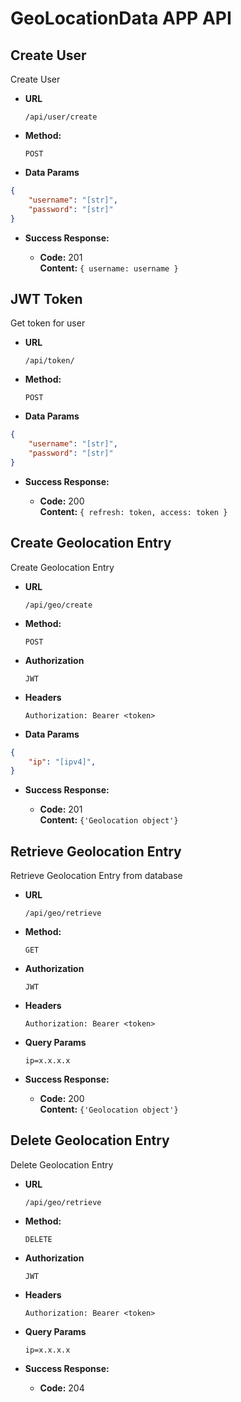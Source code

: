 # GeoLocationData APP API
**Create User**
----
  Create User

* **URL**

  `/api/user/create`

* **Method:**

  `POST`

* **Data Params**

```json
{
    "username": "[str]",
    "password": "[str]"
}
```

* **Success Response:**

  * **Code:** 201 <br />
    **Content:** `{ username: username }`


**JWT Token**
----
  Get token for user

* **URL**

  `/api/token/`

* **Method:**

  `POST`

* **Data Params**

```json
{
    "username": "[str]",
    "password": "[str]"
}
```

* **Success Response:**

  * **Code:** 200 <br />
    **Content:** `{ refresh: token, access: token }`


**Create Geolocation Entry**
----
  Create Geolocation Entry

* **URL**

  `/api/geo/create`

* **Method:**

  `POST`

* **Authorization**

    `JWT`

* **Headers**

    `Authorization: Bearer <token>`

* **Data Params**

```json
{
    "ip": "[ipv4]",
}
```

* **Success Response:**

  * **Code:** 201 <br />
   **Content:** `{'Geolocation object'}`

**Retrieve Geolocation Entry**
----
  Retrieve Geolocation Entry from database

* **URL**

  `/api/geo/retrieve`

* **Method:**

  `GET`

* **Authorization**

    `JWT`

* **Headers**

    `Authorization: Bearer <token>`

* **Query Params**

    `ip=x.x.x.x`

* **Success Response:**

  * **Code:** 200 <br />
  **Content:** `{'Geolocation object'}`


**Delete Geolocation Entry**
----
  Delete Geolocation Entry

* **URL**

  `/api/geo/retrieve`

* **Method:**

  `DELETE`

* **Authorization**

    `JWT`

* **Headers**

    `Authorization: Bearer <token>`

* **Query Params**

    `ip=x.x.x.x`

* **Success Response:**

  * **Code:** 204 <br />

